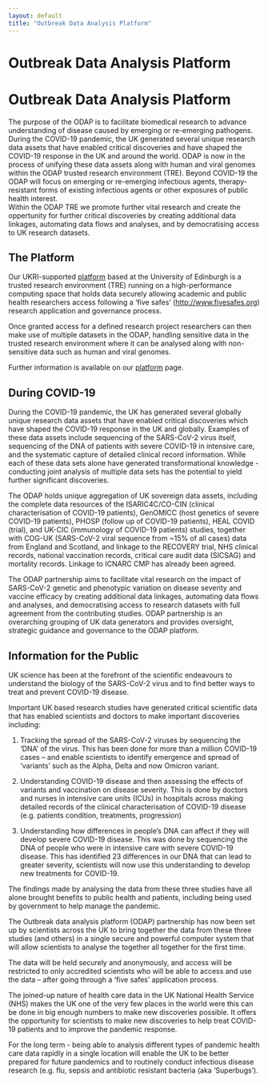 ```yaml
---
layout: default
title: "Outbreak Data Analysis Platform"
---
```


<h1 class="display-1">Outbreak Data&nbsp;Analysis Platform</h1>

# Outbreak Data Analysis Platform

The purpose of the ODAP is to facilitate biomedical research to advance understanding of disease caused by emerging or re-emerging pathogens.  
During the COVID-19 pandemic, the UK generated several unique research data assets that have enabled critical discoveries and have shaped the COVID-19 response in the UK and around the world. ODAP is now in the process of unifying these data assets along with human and viral genomes within the ODAP trusted research environment (TRE). Beyond COVID-19 the ODAP will focus on emerging or re-emerging infectious agents, therapy-resistant forms of existing infectious agents or other exposures of public health interest.  
Within the ODAP TRE we promote further vital research and create the oppertunity for further critical discoveries by creating additional data linkages, automating data flows and analyses, and by democratising access to UK research datasets.  

## The Platform
Our UKRI-supported [platform](/platform/) based at the University of Edinburgh is a trusted research environment (TRE) running on a high-performance computing space that holds data securely allowing academic and public health researchers access following a ‘five safes’ (http://www.fivesafes.org) research application and governance process.  

Once granted access for a defined research project researchers can then make use of multiple datasets in the ODAP, handling sensitive data in the trusted research environment where it can be analysed along with non-sensitive data such as human and viral genomes. 

Further information is available on our [platform](/platform/) page. 

## During COVID-19
During the COVID-19 pandemic, the UK has generated several globally unique research data assets that have enabled critical discoveries which have shaped the COVID-19 response in the UK and globally. Examples of these data assets include sequencing of the SARS-CoV-2 virus itself, sequencing of the DNA of patients with severe COVID-19 in intensive care, and the systematic capture of detailed clinical record information. While each of these data sets alone have generated transformational knowledge - conducting joint analysis of multiple data sets has the potential to yield further significant discoveries.  

The ODAP holds unique aggregation of UK sovereign data assets, including the complete data resources of the ISARIC4C/CO-CIN (clinical characterisation of COVID-19 patients), GenOMICC (host genetics of severe COVID-19 patients), PHOSP (follow up of COVID-19 patients), HEAL COVID (trial), and UK-CIC (immunology of COVID-19 patients) studies, together with COG-UK (SARS-CoV-2 viral sequence from ~15% of all cases) data from England and Scotland, and linkage to the RECOVERY trial, NHS clinical records, national vaccination records, critical care audit data (SICSAG) and mortality records. Linkage to ICNARC CMP has already been agreed. 

The ODAP partnership aims to facilitate vital research on the impact of SARS-CoV-2 genetic and phenotypic variation on disease severity and vaccine efficacy by creating additional data linkages, automating data flows and analyses, and democratising access to research datasets with full agreement from the contributing studies. ODAP partnership is an overarching grouping of UK data generators and provides oversight, strategic guidance and governance to the ODAP platform. 

## Information for the Public
UK science has been at the forefront of the scientific endeavours to understand the biology of the SARS-CoV-2 virus and to find better ways to treat and prevent COVID-19 disease.  

Important UK based research studies have generated critical scientific data that has enabled scientists and doctors to make important discoveries including: 

1. Tracking the spread of the SARS-CoV-2 viruses by sequencing the ‘DNA’ of the virus. This has been done for more than a million COVID-19 cases – and enable scientists to identify emergence and spread of ‘variants’ such as the Alpha, Delta and now Omicron variant.  

2. Understanding COVID-19 disease and then assessing the effects of variants and vaccination on disease severity. This is done by doctors and nurses in intensive care units (ICUs) in hospitals across making detailed records of the clinical characterisation of COVID-19 disease (e.g. patients condition, treatments, progression)  

3. Understanding how differences in people’s DNA can affect if they will develop severe COVID-19 disease. This was done by sequencing the DNA of people who were in intensive care with severe COVID-19 disease. This has identified 23 differences in our DNA that can lead to greater severity, scientists will now use this understanding to develop new treatments for COVID-19. 

The findings made by analysing the data from these three studies have all alone brought benefits to public health and patients, including being used by government to help manage the pandemic. 

The Outbreak data analysis platform (ODAP) partnership has now been set up by scientists across the UK to bring together the data from these three studies (and others) in a single secure and powerful computer system that will allow scientists to analyse the together all together for the first time.  

The data will be held securely and anonymously, and access will be restricted to only accredited scientists who will be able to access and use the data – after going through a ‘five safes’ application process. 

The joined-up nature of health care data in the UK National Health Service (NHS) makes the UK one of the very few places in the world were this can be done in big enough numbers to make new discoveries possible. It offers the opportunity for scientists to make new discoveries to help treat COVID-19 patients and to improve the pandemic response.  

For the long term - being able to analysis different types of pandemic health care data rapidly in a single location will enable the UK to be better prepared for future pandemics and to routinely conduct infectious disease research (e.g. flu, sepsis and antibiotic resistant bacteria (aka ‘Superbugs’).
